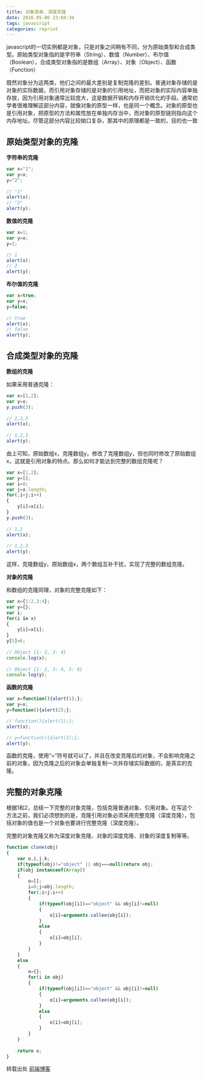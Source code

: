 ```yaml
---
title: 对象简单、深度克隆
date: 2016-05-06 23:04:34
tags: javascript
categories: reprint
---
```


javascript的一切实例都是对象，只是对象之间稍有不同，分为原始类型和合成类型。原始类型对象指的是字符串（String）、数值（Number）、布尔值（Boolean），合成类型对象指的是数组（Array）、对象（Object）、函数（Function）

<!--more-->

既然对象分为这两类，他们之间的最大差别是复制克隆的差别。普通对象存储的是对象的实际数据，而引用对象存储的是对象的引用地址，而把对象的实际内容单独存放，因为引用对象通常比较庞大，这是数据开销和内存开销优化的手段。通常初学者很难理解这部分内容，就像对象的原型一样，也是同一个概念。对象的原型也是引用对象，把原型的方法和属性放在单独内存当中，而对象的原型链则指向这个内存地址。尽管这部分内容比较拗口复杂，那其中的原理都是一致的，目的也一致

## 原始类型对象的克隆

__字符串的克隆__

```javascript
var x="1";
var y=x;
y="2";
 
// "1"
alert(x);
// "2"
alert(y);
```

__数值的克隆__

```javascript
var x=1;
var y=x;
y=2;

// 1
alert(x);
// 2
alert(y);
```

__布尔值的克隆__

```javascript
var x=true;
var y=x;
y=false;
 
// true
alert(x);
// false
alert(y);
```

## 合成类型对象的克隆

__数组的克隆__

如果采用普通克隆：

```javascript
var x=[1,2];
var y=x;
y.push(3);
 
// 1,2,3
alert(x);
 
// 1,2,3
alert(y);
```

由上可知，原始数组x，克隆数组y，修改了克隆数组y，但也同时修改了原始数组x，这就是引用对象的特点。那么如何才能达到完整的数组克隆呢？	
```javascript
var x=[1,2];
var y=[];
var i=0;
var j=x.length;
for(;i<j;i++)
{
	y[i]=x[i];
}
y.push(3);
 
// 1,2
alert(x);
 
// 1,2,3
alert(y);
```

这样，克隆数组y，原始数组x，两个数组互补干扰，实现了完整的数组克隆。

__对象的克隆__

和数组的克隆同理，对象的完整克隆如下：

```javascript
var x={1:2,3:4};
var y={};
var i;
for(i in x)
{
	y[i]=x[i];
}
y[5]=6;
 
// Object {1: 2, 3: 4} 
console.log(x);
 
// Object {1: 2, 3: 4, 5: 6} 
console.log(y);
```

__函数的克隆__

```javascript
var x=function(){alert(1);};
var y=x;
y=function(){alert(2);};

// function(){alert(1);};
alert(x);

// y=function(){alert(2);};
alert(y);
```

函数的克隆，使用“=”符号就可以了，并且在改变克隆后的对象，不会影响克隆之前的对象，因为克隆之后的对象会单独复制一次并存储实际数据的，是真实的克隆。


## 完整的对象克隆

根据1和2，总结一下完整的对象克隆，包括克隆普通对象、引用对象。在写这个方法之前，我们必须想到的是，克隆引用对象必须采用完整克隆（深度克隆），包括对象的值也是一个对象也要进行完整克隆（深度克隆）。

完整的对象克隆又称为深度对象克隆、对象的深度克隆、对象的深度复制等等。

```javascript
function clone(obj)
{
	var o,i,j,k;
	if(typeof(obj)!="object" || obj===null)return obj;
	if(obj instanceof(Array))
	{
		o=[];
		i=0;j=obj.length;
		for(;i<j;i++)
		{
			if(typeof(obj[i])=="object" && obj[i]!=null)
			{
				o[i]=arguments.callee(obj[i]);
			}
			else
			{
				o[i]=obj[i];
			}
		}
	}
	else
	{
		o={};
		for(i in obj)
		{
			if(typeof(obj[i])=="object" && obj[i]!=null)
			{
				o[i]=arguments.callee(obj[i]);
			}
			else
			{
				o[i]=obj[i];
			}
		}
	}
 
	return o;
}
```

转载出处 [前端博客](http://qianduanblog.com/)